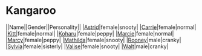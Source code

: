 # Kangaroo

||Name||Gender||Personality||
|[Astrid](github.com/lindsaygelle/animalcrossing/villager/kangaroo/astrid)|female|snooty|
|[Carrie](github.com/lindsaygelle/animalcrossing/villager/kangaroo/carrie)|female|normal|
|[Kitt](github.com/lindsaygelle/animalcrossing/villager/kangaroo/kitt)|female|normal|
|[Koharu](github.com/lindsaygelle/animalcrossing/villager/kangaroo/koharu)|female|peppy|
|[Marcie](github.com/lindsaygelle/animalcrossing/villager/kangaroo/marcie)|female|normal|
|[Marcy](github.com/lindsaygelle/animalcrossing/villager/kangaroo/marcy)|female|peppy|
|[Mathilda](github.com/lindsaygelle/animalcrossing/villager/kangaroo/mathilda)|female|snooty|
|[Rooney](github.com/lindsaygelle/animalcrossing/villager/kangaroo/rooney)|male|cranky|
|[Sylvia](github.com/lindsaygelle/animalcrossing/villager/kangaroo/sylvia)|female|sisterly|
|[Valise](github.com/lindsaygelle/animalcrossing/villager/kangaroo/valise)|female|snooty|
|[Walt](github.com/lindsaygelle/animalcrossing/villager/kangaroo/walt)|male|cranky|
